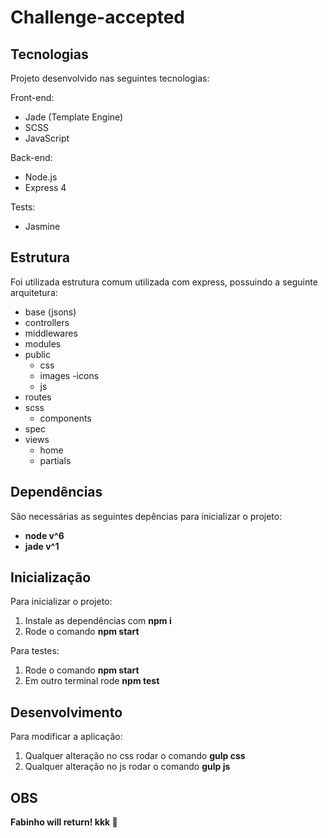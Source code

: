 # Challenge-accepted

## Tecnologias

Projeto desenvolvido nas seguintes tecnologias:

Front-end:
- Jade (Template Engine)
- SCSS
- JavaScript

Back-end:
- Node.js
- Express 4

Tests:
- Jasmine


## Estrutura

Foi utilizada estrutura comum utilizada com express, possuindo a seguinte arquitetura:

- base (jsons)
- controllers
- middlewares
- modules
- public
	- css
	- images
		-icons
	- js
- routes
- scss
	- components
- spec
- views
	- home
	- partials

## Dependências

São necessárias as seguintes depências para inicializar o projeto:

- **node v^6**
- **jade v^1**

## Inicialização

Para inicializar o projeto:

1. Instale as dependências com **npm i**
2. Rode o comando **npm start**

Para testes:

1. Rode o comando **npm start**
2. Em outro terminal rode **npm test**

## Desenvolvimento

Para modificar a aplicação:

1. Qualquer alteração no css rodar o comando **gulp css**
2. Qualquer alteração no js rodar o comando **gulp js**

## OBS

**Fabinho will return! kkk :pray:**
